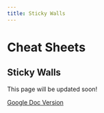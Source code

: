 ```yaml
---
title: Sticky Walls
---
```

# Cheat Sheets <Badge text="not finished" type="warning"/>

## Sticky Walls

This page will be updated soon!

[Google Doc Version](https://docs.google.com/document/d/1jWl9GIck3dfMFWXmH8l5p1Au9mboIemEIxlS2HcJUuM/edit?usp=sharing)